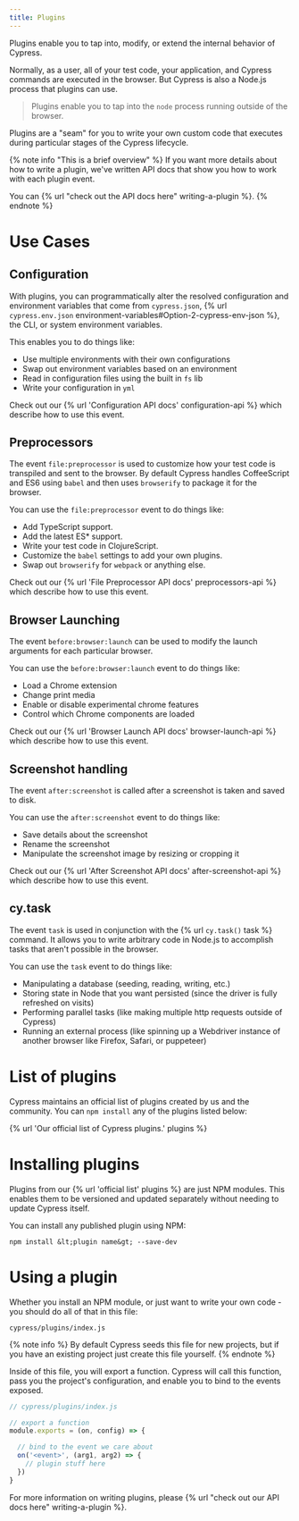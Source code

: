 ```yaml
---
title: Plugins
---
```


Plugins enable you to tap into, modify, or extend the internal behavior of Cypress.

Normally, as a user, all of your test code, your application, and Cypress commands are executed in the browser. But Cypress is also a Node.js process that plugins can use.

> Plugins enable you to tap into the `node` process running outside of the browser.

Plugins are a "seam" for you to write your own custom code that executes during particular stages of the Cypress lifecycle.

{% note info "This is a brief overview" %}
If you want more details about how to write a plugin, we've written API docs that show you how to work with each plugin event.

You can {% url "check out the API docs here" writing-a-plugin %}.
{% endnote %}

# Use Cases

## Configuration

With plugins, you can programmatically alter the resolved configuration and environment variables that come from `cypress.json`, {% url `cypress.env.json` environment-variables#Option-2-cypress-env-json %}, the CLI, or system environment variables.

This enables you to do things like:

- Use multiple environments with their own configurations
- Swap out environment variables based on an environment
- Read in configuration files using the built in `fs` lib
- Write your configuration in `yml`

Check out our {% url 'Configuration API docs' configuration-api %} which describe how to use this event.

## Preprocessors

The event `file:preprocessor` is used to customize how your test code is transpiled and sent to the browser. By default Cypress handles CoffeeScript and ES6 using `babel` and then uses `browserify` to package it for the browser.

You can use the `file:preprocessor` event to do things like:

- Add TypeScript support.
- Add the latest ES* support.
- Write your test code in ClojureScript.
- Customize the `babel` settings to add your own plugins.
- Swap out `browserify` for `webpack` or anything else.

Check out our {% url 'File Preprocessor API docs' preprocessors-api %} which describe how to use this event.

## Browser Launching

The event `before:browser:launch` can be used to modify the launch arguments for each particular browser.

You can use the `before:browser:launch` event to do things like:

- Load a Chrome extension
- Change print media
- Enable or disable experimental chrome features
- Control which Chrome components are loaded

Check out our {% url 'Browser Launch API docs' browser-launch-api %} which describe how to use this event.

## Screenshot handling

The event `after:screenshot` is called after a screenshot is taken and saved to disk.

You can use the `after:screenshot` event to do things like:

- Save details about the screenshot
- Rename the screenshot
- Manipulate the screenshot image by resizing or cropping it

Check out our {% url 'After Screenshot API docs' after-screenshot-api %} which describe how to use this event.

## cy.task

The event `task` is used in conjunction with the {% url `cy.task()` task %} command. It allows you to write arbitrary code in Node.js to accomplish tasks that aren't possible in the browser.

You can use the `task` event to do things like:

- Manipulating a database (seeding, reading, writing, etc.)
- Storing state in Node that you want persisted (since the driver is fully refreshed on visits)
- Performing parallel tasks (like making multiple http requests outside of Cypress)
- Running an external process (like spinning up a Webdriver instance of another browser like Firefox, Safari, or puppeteer)

# List of plugins

Cypress maintains an official list of plugins created by us and the community. You can `npm install` any of the plugins listed below:

{% url 'Our official list of Cypress plugins.' plugins %}

# Installing plugins

Plugins from our {% url 'official list' plugins %} are just NPM modules. This enables them to be versioned and updated separately without needing to update Cypress itself.

You can install any published plugin using NPM:

```shell
npm install &lt;plugin name&gt; --save-dev
```

# Using a plugin

Whether you install an NPM module, or just want to write your own code - you should do all of that in this file:

```text
cypress/plugins/index.js
```

{% note info %}
By default Cypress seeds this file for new projects, but if you have an existing project just create this file yourself.
{% endnote %}

Inside of this file, you will export a function. Cypress will call this function, pass you the project's configuration, and enable you to bind to the events exposed.

```javascript
// cypress/plugins/index.js

// export a function
module.exports = (on, config) => {

  // bind to the event we care about
  on('<event>', (arg1, arg2) => {
    // plugin stuff here
  })
}
```

For more information on writing plugins, please {% url "check out our API docs here" writing-a-plugin %}.
